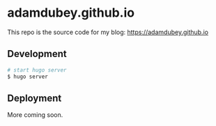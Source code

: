 # adamdubey.github.io

This repo is the source code for my blog: https://adamdubey.github.io

## Development

```sh
# start hugo server
$ hugo server
```

## Deployment

More coming soon.